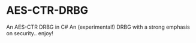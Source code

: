 AES-CTR-DRBG
============

An AES-CTR DRBG in C#
An (experimental!) DRBG with a strong emphasis on security.. enjoy!
